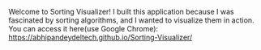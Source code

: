 Welcome to Sorting Visualizer! I built this application because I was fascinated by sorting algorithms, and I wanted to visualize them in action. You can access it here(use Google Chrome): https://abhipandeydeltech.github.io/Sorting-Visualizer/
